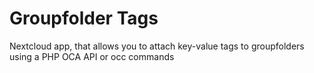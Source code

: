 # Groupfolder Tags

Nextcloud app, that allows you to attach key-value tags to groupfolders using a PHP OCA API or occ commands
